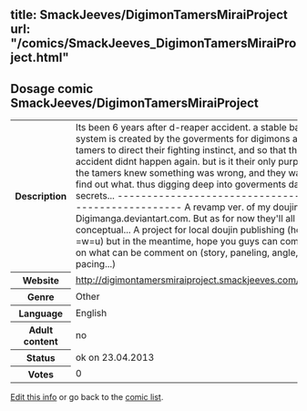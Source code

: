 title: SmackJeeves/DigimonTamersMiraiProject
url: "/comics/SmackJeeves_DigimonTamersMiraiProject.html"
---
Dosage comic SmackJeeves/DigimonTamersMiraiProject
-----------------------------------------

<table class="comicinfo">
<tr>
<th>Description</th><td>Its been 6 years after d-reaper accident. a stable battling system is created by the goverments for digimons and tamers to direct their fighting instinct, and so that the accident didnt happen again. but is it their only purpose? the tamers knew something was wrong, and they want to find out what. thus digging deep into goverments dark secrets... ------------------------------------------------------ A revamp ver. of my doujin at Digimanga.deviantart.com. But as for now they'll all still conceptual... A project for local doujin publishing (hopefully =w=u) but in the meantime, hope you guys can comment on what can be comment on (story, paneling, angle, pacing...)</td>
</tr>
<tr>
<th>Website</th><td><a href="http://digimontamersmiraiproject.smackjeeves.com/comics/">http://digimontamersmiraiproject.smackjeeves.com/comics/</a></td>
</tr>
<tr>
<th>Genre</th><td>Other</td>
</tr>
<tr>
<th>Language</th><td>English</td>
</tr>
<tr>
<th>Adult content</th><td>no</td>
</tr>
<tr>
<th>Status</th><td>ok on 23.04.2013</td>
</tr>
<tr>
<th>Votes</th><td>0</div></td>
</tr>
</table>

[Edit this info](/comics/SmackJeeves_DigimonTamersMiraiProject_edit.html) or go back to the [comic list](../comic-index.html).
